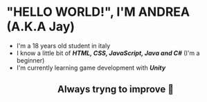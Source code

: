 # "HELLO WORLD!", I'M ANDREA (A.K.A Jay)

+ I'm a 18 years old student in italy
+ I know a little bit of ***HTML, CSS, JavaScript, Java and C#***   (I'm a beginner)
+ I'm currently learning game development with ***Unity***
<div align="center">
<h2>Always tryng to improve 💪</h2>

